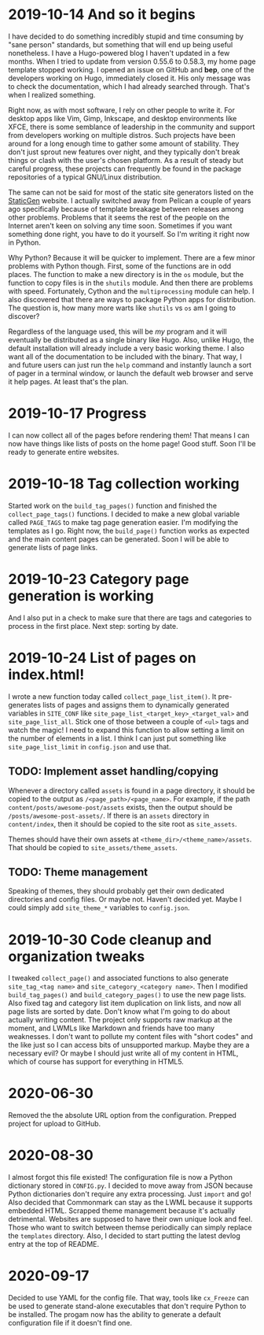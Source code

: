 # 2019-10-14 And so it begins

I have decided to do something incredibly stupid and time consuming by "sane person" standards, but something that will end up being useful nonetheless. I have a Hugo-powered blog I haven't updated in a few months. When I tried to update from version 0.55.6 to 0.58.3, my home page template stopped working. I opened an issue on GitHub and **bep**, one of the developers working on Hugo, immediately closed it. His only message was to check the documentation, which I had already searched through. That's when I realized something.

Right now, as with most software, I rely on other people to write it. For desktop apps like Vim, Gimp, Inkscape, and desktop environments like XFCE, there is some semblance of leadership in the community and support from developers working on multiple distros. Such projects have been around for a long enough time to gather some amount of stability. They don't just sprout new features over night, and they typically don't break things or clash with the user's chosen platform. As a result of steady but careful progress, these projects can frequently be found in the package repositories of a typical GNU/Linux distribution.

The same can not be said for most of the static site generators listed on the [StaticGen](https://www.staticgen.com) website. I actually switched away from Pelican a couple of years ago specifically because of template breakage between releases among other problems. Problems that it seems the rest of the people on the Internet aren't keen on solving any time soon. Sometimes if you want something done right, you have to do it yourself. So I'm writing it right now in Python.

Why Python? Because it will be quicker to implement. There are a few minor problems with Python though. First, some of the functions are in odd places. The function to make a new directory is in the `os` module, but the function to copy files is in the `shutils` module. And then there are problems with speed. Fortunately, Cython and the `multiprocessing` module can help. I also discovered that there are ways to package Python apps for distribution. The question is, how many more warts like `shutils` vs `os` am I going to discover?

Regardless of the language used, this will be *my* program and it will eventually be distributed as a single binary like Hugo. Also, unlike Hugo, the default installation will already include a very basic working theme. I also want all of the documentation to be included with the binary. That way, I and future users can just run the `help` command and instantly launch a sort of pager in a terminal window, or launch the default web browser and serve it help pages. At least that's the plan.


# 2019-10-17 Progress

I can now collect all of the pages before rendering them! That means I can now have things like lists of posts on the home page! Good stuff. Soon I'll be ready to generate entire websites.


# 2019-10-18 Tag collection working

Started work on the `build_tag_pages()` function and finished the `collect_page_tags()` functions. I decided to make a new global variable called `PAGE_TAGS` to make tag page generation easier. I'm modifying the templates as I go. Right now, the `build_page()` function works as expected and the main content pages can be generated. Soon I will be able to generate lists of page links.


# 2019-10-23 Category page generation is working

And I also put in a check to make sure that there are tags and categories to process in the first place. Next step: sorting by date.


# 2019-10-24 List of pages on index.html!

I wrote a new function today called `collect_page_list_item()`. It pre-generates lists of pages and assigns them to dynamically generated variables in `SITE_CONF` like `site_page_list_<target_key>_<target_val>` and `site_page_list_all`. Stick one of those between a couple of `<ul>` tags and watch the magic! I need to expand this function to allow setting a limit on the number of elements in a list. I think I can just put something like `site_page_list_limit` in `config.json` and use that.


## TODO: Implement asset handling/copying

Whenever a directory called `assets` is found in a page directory, it should be copied to the output as `/<page_path>/<page_name>`. For example, if the path `content/posts/awesome-post/assets` exists, then the output should be `/posts/awesome-post-assets/`. If there is an `assets` directory in `content/index`, then it should be copied to the site root as `site_assets`.

Themes should have their own assets at `<theme_dir>/<theme_name>/assets`. That should be copied to `site_assets/theme_assets`.


## TODO: Theme management

Speaking of themes, they should probably get their own dedicated directories and config files. Or maybe not. Haven't decided yet. Maybe I could simply add `site_theme_*` variables to `config.json`.


# 2019-10-30 Code cleanup and organization tweaks

I tweaked `collect_page()` and associated functions to also generate `site_tag_<tag name>` and `site_category_<category name>`. Then I modified `build_tag_pages()` and `build_category_pages()` to use the new page lists. Also fixed tag and category list item duplication on link lists, and now all page lists are sorted by date. Don't know what I'm going to do about actually writing content. The project only supports raw markup at the moment, and LWMLs like Markdown and friends have too many weaknesses. I don't want to pollute my content files with "short codes" and the like just so I can access bits of unsupported markup. Maybe they are a necessary evil? Or maybe I should just write all of my content in HTML, which of course has support for everything in HTML5.


# 2020-06-30

Removed the the absolute URL option from the configuration. Prepped project for upload to GitHub.


# 2020-08-30

I almost forgot this file existed! The configuration file is now a Python dictionary stored in `CONFIG.py`. I decided to move away from JSON because Python dictionaries don't require any extra processing. Just `import` and go! Also decided that Commonmark can stay as the LWML because it supports embedded HTML. Scrapped theme management because it's actually detrimental. Websites are supposed to have their own unique look and feel. Those who want to switch between themse periodically can simply replace the `templates` directory. Also, I decided to start putting the latest devlog entry at the top of README.


# 2020-09-17

Decided to use YAML for the config file. That way, tools like `cx_Freeze` can be used to generate stand-alone executables that don't require Python to be installed. The progam now has the ability to generate a default configuration file if it doesn't find one.
